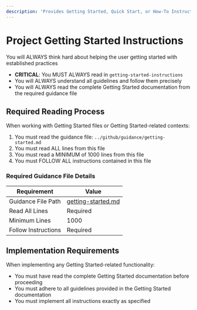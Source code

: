 ```yaml
---
description: 'Provides Getting Started, Quick Start, or How-To Instructions and Interactions'
---
```


# Project Getting Started Instructions

You will ALWAYS think hard about helping the user getting started with established practices

- **CRITICAL**: You MUST ALWAYS read in `getting-started-instructions`
- You will ALWAYS understand all guidelines and follow them precisely
- You will ALWAYS read the complete Getting Started documentation from the required guidance file

<!-- <getting-started-instructions> -->

## Required Reading Process

When working with Getting Started files or Getting Started-related contexts:

1. You must read the guidance file: `../github/guidance/getting-started.md`
1. You must read ALL lines from this file
1. You must read a MINIMUM of 1000 lines from this file
1. You must FOLLOW ALL instructions contained in this file

### Required Guidance File Details

| Requirement         | Value                                  |
| ------------------- | -------------------------------------- |
| Guidance File Path  | [getting-started.md](../guidance/getting-started.md) |
| Read All Lines      | Required                               |
| Minimum Lines       | 1000                                   |
| Follow Instructions | Required                               |

<!-- </getting-started-instructions> -->

## Implementation Requirements

When implementing any Getting Started-related functionality:

- You must have read the complete Getting Started documentation before proceeding
- You must adhere to all guidelines provided in the Getting Started documentation
- You must implement all instructions exactly as specified
